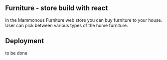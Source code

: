 ## Furniture - store build with react

In the Mammonous Furniture web store you can buy furniture to your house.
User can pick between various types of the home furniture.

## Deployment

to be done
